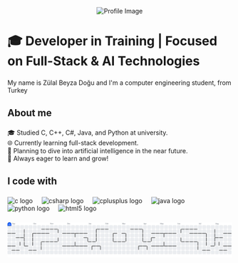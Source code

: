 

<p align="center">
  <img src="https://github.com/user-attachments/assets/6331f52b-8426-4a5a-ac7f-ac237eed6e07" alt="Profile Image" width="200" height="200" />
</p>



<h1 align="left">🎓 Developer in Training | Focused on Full-Stack & AI Technologies</h1>

###

<p align="left">My name is Zülal Beyza Doğu and I'm a computer engineering student, from Turkey</p>

###

<h2 align="left">About me</h2>

###

<p align="left">🎓 Studied C, C++, C#, Java, and Python at university.<br>🌐 Currently learning full-stack development.<br>🤖 Planning to dive into artificial intelligence in the near future.<br>🚀 Always eager to learn and grow!</p>

###

<h2 align="left">I code with</h2>

###

<div align="left">
  <img src="https://cdn.jsdelivr.net/gh/devicons/devicon/icons/c/c-original.svg" height="40" alt="c logo"  />
  <img width="12" />
  <img src="https://cdn.jsdelivr.net/gh/devicons/devicon/icons/csharp/csharp-original.svg" height="40" alt="csharp logo"  />
  <img width="12" />
  <img src="https://cdn.jsdelivr.net/gh/devicons/devicon/icons/cplusplus/cplusplus-original.svg" height="40" alt="cplusplus logo"  />
  <img width="12" />
  <img src="https://cdn.jsdelivr.net/gh/devicons/devicon/icons/java/java-original.svg" height="40" alt="java logo"  />
  <img width="12" />
  <img src="https://cdn.jsdelivr.net/gh/devicons/devicon/icons/python/python-original.svg" height="40" alt="python logo"  />
  <img width="12" />
  <img src="https://cdn.jsdelivr.net/gh/devicons/devicon/icons/html5/html5-original.svg" height="40" alt="html5 logo"  />
</div>

###

<picture>
  <source media="(prefers-color-scheme: dark)" srcset="https://raw.githubusercontent.com/zulaldogu/zulaldogu/output/pacman-contribution-graph-dark.svg">
  <source media="(prefers-color-scheme: light)" srcset="https://raw.githubusercontent.com/zulaldogu/zulaldogu/output/pacman-contribution-graph.svg">
  <img alt="pacman contribution graph" src="https://raw.githubusercontent.com/zulaldogu/zulaldogu/output/pacman-contribution-graph.svg">
</picture>

###
